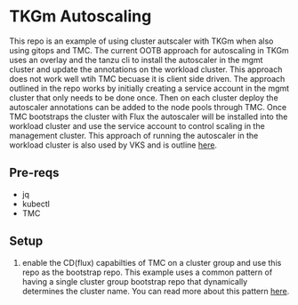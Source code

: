 # TKGm Autoscaling

This repo is an example of using cluster autscaler with TKGm when also using gitops and TMC. The current OOTB approach for autoscaling in TKGm uses an overlay and the tanzu cli to install the autoscaler in the mgmt cluster and update the annotations on the workload cluster. This approach does not work well wtih TMC becuase it is client side driven. The approach outlined in the repo works by initially creating a service account in the mgmt cluster that only needs to be done once. Then on each cluster deploy the autoscaler annotations can be added to the node pools through TMC. Once TMC bootstraps the cluster with Flux the autoscaler will be installed into the workload cluster and use the service account to control scaling in the management cluster. This approach of running the autoscaler in the workload cluster is also used by VKS and is outline [here](https://cluster-api.sigs.k8s.io/tasks/automated-machine-management/autoscaling#autoscaler-running-in-workload-cluster-using-service-account-credentials-with-separate-management-cluster).  


## Pre-reqs

* jq
* kubectl
* TMC


## Setup

1. enable the CD(flux) capabilties of TMC on a cluster group and use this repo as the bootstrap repo. This example uses a common pattern of having a single cluster group bootstrap repo that dynamically determines the cluster name. You can read more about this pattern [here](https://github.com/warroyo/flux-tmc-multitenant/tree/main?tab=readme-ov-file#clustergroup-bootstrapping).